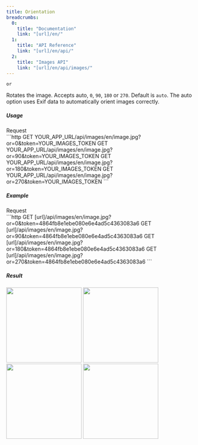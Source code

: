 ```yaml
---
title: Orientation
breadcrumbs:
  0:
    title: "Documentation"
    link: "[url]/en/"
  1:
    title: "API Reference"
    link: "[url]/en/api/"
  2:
    title: "Images API"
    link: "[url]/en/api/images/"
---
```


`or`

Rotates the image. Accepts auto, `0`, `90`, `180` or `270`. Default is `auto`. The auto option uses Exif data to automatically orient images correctly.

##### Usage

<div class="file-header">Request</div>
```http
GET YOUR_APP_URL/api/images/en/image.jpg?or=0&token=YOUR_IMAGES_TOKEN
GET YOUR_APP_URL/api/images/en/image.jpg?or=90&token=YOUR_IMAGES_TOKEN
GET YOUR_APP_URL/api/images/en/image.jpg?or=180&token=YOUR_IMAGES_TOKEN
GET YOUR_APP_URL/api/images/en/image.jpg?or=270&token=YOUR_IMAGES_TOKEN
```

##### Example

<div class="file-header">Request</div>
```http
GET [url]/api/images/en/image.jpg?or=0&token=4864fb8e1ebe080e6e4ad5c4363083a6
GET [url]/api/images/en/image.jpg?or=90&token=4864fb8e1ebe080e6e4ad5c4363083a6
GET [url]/api/images/en/image.jpg?or=180&token=4864fb8e1ebe080e6e4ad5c4363083a6
GET [url]/api/images/en/image.jpg?or=270&token=4864fb8e1ebe080e6e4ad5c4363083a6
```

##### Result

<img width="200" class="inline" src="[url]/api/images/en/image.jpg?or=0&token=4864fb8e1ebe080e6e4ad5c4363083a6">
<img width="200" class="inline" src="[url]/api/images/en/image.jpg?or=90&token=4864fb8e1ebe080e6e4ad5c4363083a6">
<img width="200" class="inline" src="[url]/api/images/en/image.jpg?or=180&token=4864fb8e1ebe080e6e4ad5c4363083a6">
<img width="200" class="inline" src="[url]/api/images/en/image.jpg?or=270&token=4864fb8e1ebe080e6e4ad5c4363083a6">
